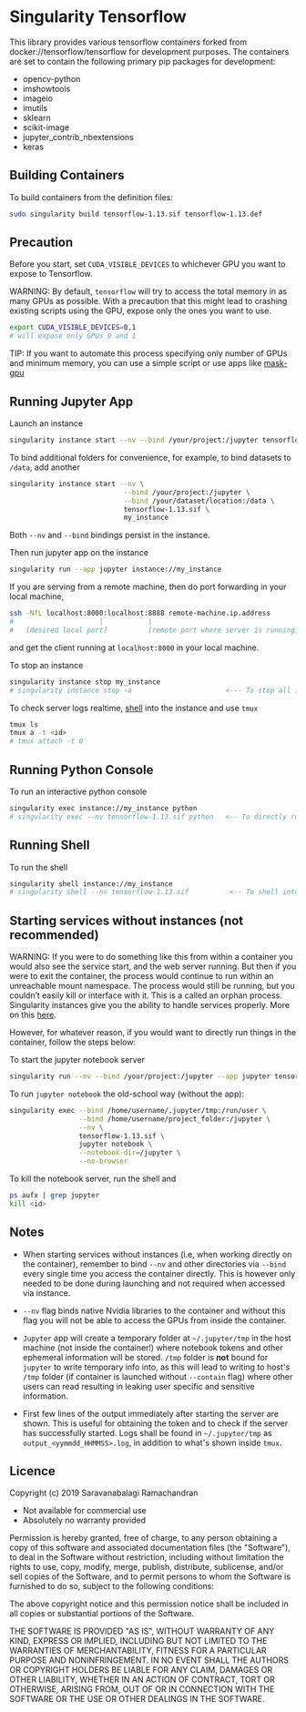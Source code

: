 # Singularity Tensorflow
This library provides various tensorflow containers forked from docker://tensorflow/tensorflow for development purposes.
The containers are set to contain the following primary pip packages for development:
- opencv-python
- imshowtools
- imageio
- imutils
- sklearn
- scikit-image
- jupyter_contrib_nbextensions
- keras

## Building Containers

To build containers from the definition files:

```sh
sudo singularity build tensorflow-1.13.sif tensorflow-1.13.def
```

## Precaution

Before you start, set `CUDA_VISIBLE_DEVICES` to whichever GPU you want to expose to Tensorflow.

WARNING: By default, `tensorflow` will try to access the total memory in as many GPUs as possible. With a precaution that this might lead to crashing existing scripts using the GPU, expose only the ones you want to use.

```sh
export CUDA_VISIBLE_DEVICES=0,1
# will expose only GPUs 0 and 1
```
TIP: If you want to automate this process specifying only number of GPUs and minimum memory, you can use a simple script or use apps like [mask-gpu](https://pypi.org/project/mask-gpu/)

## Running Jupyter App

Launch an instance

```sh
singularity instance start --nv --bind /your/project:/jupyter tensorflow-1.13.sif my_instance
```

To bind additional folders for convenience, for example, to bind datasets to `/data`, add another

```sh
singularity instance start --nv \
                            --bind /your/project:/jupyter \
                            --bind /your/dataset/location:/data \
                            tensorflow-1.13.sif \
                            my_instance
```

Both `--nv` and `--bind` bindings persist in the instance.

Then run jupyter app on the instance

```sh
singularity run --app jupyter instance://my_instance
```

If you are serving from a remote machine, then do port forwarding in your local machine,
```sh
ssh -NfL localhost:8000:localhost:8888 remote-machine.ip.address
#                     |           |
#   [desired local port]          [remote port where server is running]
```
and get the client running at `localhost:8000` in your local machine.

To stop an instance

```sh
singularity instance stop my_instance
# singularity instance stop -a                       <--- To stop all instances
```

To check server logs realtime, [shell](#running-shell) into the instance and use `tmux`
```sh
tmux ls
tmux a -t <id>
# tmux attach -t 0
```

## Running Python Console

To run an interactive python console

```sh
singularity exec instance://my_instance python   
# singularity exec --nv tensorflow-1.13.sif python   <-- To directly run python on the container
```

## Running Shell

To run the shell

```sh
singularity shell instance://my_instance
# singularity shell --nv tensorflow-1.13.sif          <-- To shell into the container directly
```

## Starting services without instances (not recommended)

WARNING: If you were to do something like this from within a container you would also see the service start, and the web server running. But then if you were to exit the container, the process would continue to run within an unreachable mount namespace. The process would still be running, but you couldn’t easily kill or interface with it. This is a called an orphan process. Singularity instances give you the ability to handle services properly. More on this [here](https://www.sylabs.io/guides/3.0/user-guide/running_services.html).

However, for whatever reason, if you would want to directly run things in the container, follow the steps below:

To start the jupyter notebook server

```sh
singularity run --nv --bind /your/project:/jupyter --app jupyter tensorflow-1.13.sif
```


To run `jupyter notebook` the old-school way (without the app):

```sh
singularity exec --bind /home/username/.jupyter/tmp:/run/user \
                 --bind /home/username/project_folder:/jupyter \
                 --nv \
                 tensorflow-1.13.sif \
                 jupyter notebook \
                 --notebook-dir=/jupyter \
                 --no-browser
```

To kill the notebook server, run the shell and

```sh
ps aufx | grep jupyter
kill <id>
```


## Notes

- When starting services without instances (i.e, when working directly on the container), remember to bind `--nv` and other directories via `--bind` every single time you access the container directly. This is however only needed to be done during launching and not required when accessed via instance.

- `--nv` flag binds native Nvidia libraries to the container and without this flag you will not be able to access the GPUs from inside the container.

- `Jupyter` app will create a temporary folder at `~/.jupyter/tmp` in the host machine (not inside the container!) where notebook tokens and other ephemeral information will be stored. `/tmp` folder is **not** bound for `jupyter` to write temporary info into, as this will lead to writing to host's `/tmp` folder (if container is launched without `--contain` flag) where other users can read resulting in leaking user specific and sensitive information.

- First few lines of the output immediately after starting the server are shown. This is useful for obtaining the token and to check if the server has successfully started. Logs shall be found in `~/.jupyter/tmp` as `output_<yymmdd_HHMMSS>.log`, in addition to what's shown inside `tmux`.

## Licence

Copyright (c) 2019 Saravanabalagi Ramachandran

- Not available for commercial use
- Absolutely no warranty provided

Permission is hereby granted, free of charge, to any person obtaining a copy of this software and associated documentation files (the "Software"), to deal in the Software without restriction, including without limitation the rights to use, copy, modify, merge, publish, distribute, sublicense, and/or sell copies of the Software, and to permit persons to whom the Software is furnished to do so, subject to the following conditions:

The above copyright notice and this permission notice shall be included in all copies or substantial portions of the Software.

THE SOFTWARE IS PROVIDED "AS IS", WITHOUT WARRANTY OF ANY KIND, EXPRESS OR IMPLIED, INCLUDING BUT NOT LIMITED TO THE WARRANTIES OF MERCHANTABILITY, FITNESS FOR A PARTICULAR PURPOSE AND NONINFRINGEMENT. IN NO EVENT SHALL THE AUTHORS OR COPYRIGHT HOLDERS BE LIABLE FOR ANY CLAIM, DAMAGES OR OTHER LIABILITY, WHETHER IN AN ACTION OF CONTRACT, TORT OR OTHERWISE, ARISING FROM, OUT OF OR IN CONNECTION WITH THE SOFTWARE OR THE USE OR OTHER DEALINGS IN THE SOFTWARE.
